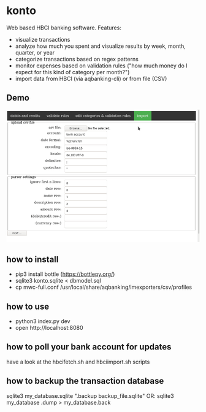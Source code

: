 # konto
Web based HBCI banking software. Features:
- visualize transactions
- analyze how much you spent and visualize results by week, month, quarter, or year
- categorize transactions based on regex patterns
- monitor expenses based on validation rules ("how much money do I expect for this kind of category per month?")
- import data from HBCI (via aqbanking-cli) or from file (CSV)

## Demo
![](demo/img/konto-demo.gif)

## how to install
* pip3 install bottle (https://bottlepy.org/)
* sqlite3 konto.sqlite < dbmodel.sql
* cp mwc-full.conf /usr/local/share/aqbanking/imexporters/csv/profiles

## how to use
* python3 index.py dev
* open http://localhost:8080

## how to poll your bank account for updates
have a look at the hbcifetch.sh and hbciimport.sh scripts

## how to backup the transaction database
sqlite3 my_database.sqlite ".backup backup_file.sqlite"
OR: sqlite3 my_database .dump > my_database.back
